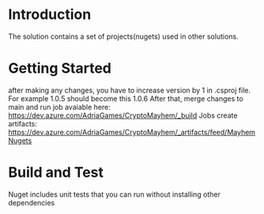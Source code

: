 # Introduction 
The solution contains a set of projects(nugets) used in other solutions.

# Getting Started
after making any changes, you have to increase version by 1 in .csproj file. 
For example <Version>1.0.5</Version> should become this <Version>1.0.6</Version>
After that, merge changes to main and run job avaiable here:
https://dev.azure.com/AdriaGames/CryptoMayhem/_build
Jobs create artifacts:
https://dev.azure.com/AdriaGames/CryptoMayhem/_artifacts/feed/MayhemNugets

# Build and Test
Nuget includes unit tests that you can run without installing other dependencies

